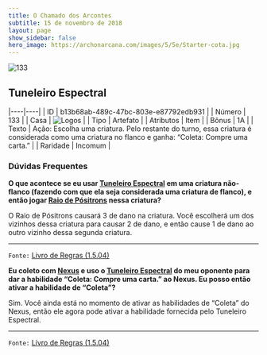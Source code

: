 ```yaml
---
title: O Chamado dos Arcontes
subtitle: 15 de novembro de 2018
layout: page
show_sidebar: false
hero_image: https://archonarcana.com/images/5/5e/Starter-cota.jpg
---
```


![133](https://cdn.keyforgegame.com/media/card_front/pt/341_133_FJGQFR6XJPHQ_pt.png)

## Tuneleiro Espectral

|----|----|
| ID | b13b68ab-489c-47bc-803e-e87792edb931 |
| Número | 133 |
| Casa | ![Logos](https://archonarcana.com/images/thumb/c/ce/Logos.png/22px-Logos.png "Logos") |
| Tipo | Artefato |
| Atributos | Item |
| Bônus | 1A |
| Texto | Ação: Escolha uma criatura. Pelo restante do turno, essa criatura é considerada como uma criatura no flanco e ganha: “Coleta: Compre uma carta.” |
| Raridade | Incomum |

### Dúvidas Frequentes

**O que acontece se eu usar [Tuneleiro Espectral](/cota/133) em uma
criatura não-flanco (fazendo com que ela seja considerada uma
criatura de flanco), e então jogar [Raio de Pósitrons](/cota/118) nessa criatura?**

O Raio de Pósitrons causará 3 de dano na criatura. Você escolherá um
dos vizinhos dessa criatura para causar 2 de dano, e então cause 1 de
dano ao outro vizinho dessa segunda criatura.

<hr/>

`Fonte:` [Livro de Regras (1.5.04)](https://drive.google.com/open?id=14pM1J8ZR_4hZbGFZt-ArQdAGsHCPEQdE)

**Eu coleto com [Nexus](/cota/305) e uso o [Tuneleiro Espectral](/cota/133) do meu oponente para dar a habilidade “Coleta: Compre uma
carta.” ao Nexus. Eu posso então ativar a habilidade de “Coleta”?**

Sim. Você ainda está no momento de ativar as habilidades de “Coleta”
do Nexus, então ele agora pode ativar a habilidade fornecida pelo
Tuneleiro Espectral.

<hr/>

`Fonte:` [Livro de Regras (1.5.04)](https://drive.google.com/open?id=14pM1J8ZR_4hZbGFZt-ArQdAGsHCPEQdE)
